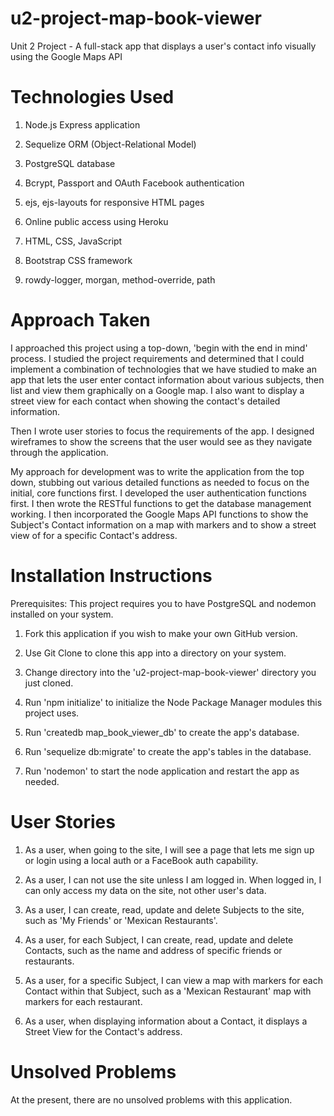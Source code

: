 # u2-project-map-book-viewer
Unit 2 Project - A full-stack app that displays a user's contact info visually using the Google Maps API

# Technologies Used

1. Node.js Express application

2. Sequelize ORM (Object-Relational Model)

3. PostgreSQL database

4. Bcrypt, Passport and OAuth Facebook authentication

5. ejs, ejs-layouts for responsive HTML pages

6. Online public access using Heroku

7. HTML, CSS, JavaScript

8. Bootstrap CSS framework

9. rowdy-logger, morgan, method-override, path

# Approach Taken

I approached this project using a top-down, 'begin with the end in mind' process. I studied the project requirements and determined that I could implement a combination of technologies that we have studied to make an app that lets the user enter contact information about various subjects, then list and view them graphically on a Google map. I also want to display a street view for each contact when showing the contact's detailed information.

Then I wrote user stories to focus the requirements of the app. I designed wireframes to show the screens that the user would see as they navigate through the application.

My approach for development was to write the application from the top down, stubbing out various detailed functions as needed to focus on the initial, core functions first. I developed the user authentication functions first. I then wrote the RESTful functions to get the database management working. I then incorporated the Google Maps API functions to show the Subject's Contact information on a map with markers and to show a street view of for a specific Contact's address.

# Installation Instructions

Prerequisites: This project requires you to have PostgreSQL and nodemon installed on your system.

1. Fork this application if you wish to make your own GitHub version.

2. Use Git Clone to clone this app into a directory on your system.

3. Change directory into the 'u2-project-map-book-viewer' directory you just cloned.

4. Run 'npm initialize' to initialize the Node Package Manager modules this project uses.

5. Run 'createdb map_book_viewer_db' to create the app's database.

6. Run 'sequelize db:migrate' to create the app's tables in the database.

7. Run 'nodemon' to start the node application and restart the app as needed.

# User Stories

1. As a user, when going to the site, I will see a page that lets me sign up or login using a local auth or a FaceBook auth capability.

2. As a user, I can not use the site unless I am logged in. When logged in, I can only access my data on the site, not other user's data.

3. As a user, I can create, read, update and delete Subjects to the site, such as 'My Friends' or 'Mexican Restaurants'.

4. As a user, for each Subject, I can create, read, update and delete Contacts, such as the name and address of specific friends or restaurants.

5. As a user, for a specific Subject, I can view a map with markers for each Contact within that Subject, such as a 'Mexican Restaurant' map with markers for each restaurant.

6. As a user, when displaying information about a Contact, it displays a Street View for the Contact's address.

# Unsolved Problems

At the present, there are no unsolved problems with this application.
